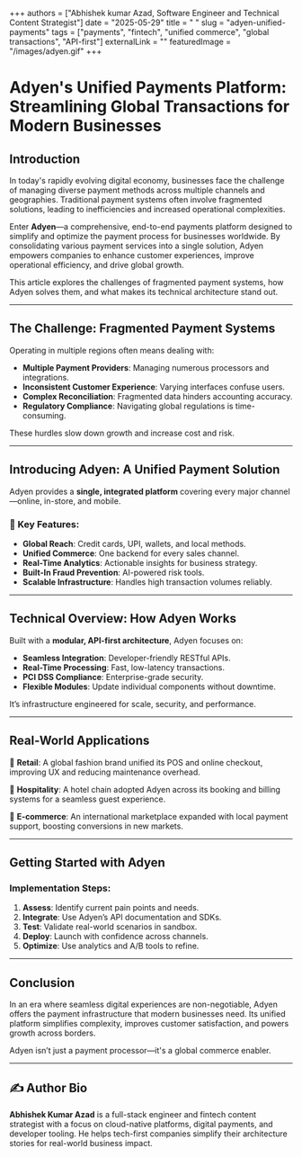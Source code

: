 +++
authors = ["Abhishek kumar Azad, Software Engineer and Technical Content Strategist"]
date = "2025-05-29"
title = " "
slug = "adyen-unified-payments"
tags = ["payments", "fintech", "unified commerce", "global transactions", "API-first"]
externalLink = ""
featuredImage = "/images/adyen.gif"
+++

# Adyen's Unified Payments Platform: Streamlining Global Transactions for Modern Businesses

## Introduction

In today's rapidly evolving digital economy, businesses face the challenge of managing diverse payment methods across multiple channels and geographies. Traditional payment systems often involve fragmented solutions, leading to inefficiencies and increased operational complexities.

Enter **Adyen**—a comprehensive, end-to-end payments platform designed to simplify and optimize the payment process for businesses worldwide. By consolidating various payment services into a single solution, Adyen empowers companies to enhance customer experiences, improve operational efficiency, and drive global growth.

This article explores the challenges of fragmented payment systems, how Adyen solves them, and what makes its technical architecture stand out.

---

## The Challenge: Fragmented Payment Systems

Operating in multiple regions often means dealing with:

- **Multiple Payment Providers**: Managing numerous processors and integrations.
- **Inconsistent Customer Experience**: Varying interfaces confuse users.
- **Complex Reconciliation**: Fragmented data hinders accounting accuracy.
- **Regulatory Compliance**: Navigating global regulations is time-consuming.

These hurdles slow down growth and increase cost and risk.

---

## Introducing Adyen: A Unified Payment Solution

Adyen provides a **single, integrated platform** covering every major channel—online, in-store, and mobile.

### 🔑 Key Features:

- **Global Reach**: Credit cards, UPI, wallets, and local methods.
- **Unified Commerce**: One backend for every sales channel.
- **Real-Time Analytics**: Actionable insights for business strategy.
- **Built-In Fraud Prevention**: AI-powered risk tools.
- **Scalable Infrastructure**: Handles high transaction volumes reliably.

---

## Technical Overview: How Adyen Works

Built with a **modular, API-first architecture**, Adyen focuses on:

- **Seamless Integration**: Developer-friendly RESTful APIs.
- **Real-Time Processing**: Fast, low-latency transactions.
- **PCI DSS Compliance**: Enterprise-grade security.
- **Flexible Modules**: Update individual components without downtime.

It’s infrastructure engineered for scale, security, and performance.

---

## Real-World Applications

🔹 **Retail**: A global fashion brand unified its POS and online checkout, improving UX and reducing maintenance overhead.

🔹 **Hospitality**: A hotel chain adopted Adyen across its booking and billing systems for a seamless guest experience.

🔹 **E-commerce**: An international marketplace expanded with local payment support, boosting conversions in new markets.

---

## Getting Started with Adyen

### Implementation Steps:

1. **Assess**: Identify current pain points and needs.
2. **Integrate**: Use Adyen’s API documentation and SDKs.
3. **Test**: Validate real-world scenarios in sandbox.
4. **Deploy**: Launch with confidence across channels.
5. **Optimize**: Use analytics and A/B tools to refine.

---

## Conclusion

In an era where seamless digital experiences are non-negotiable, Adyen offers the payment infrastructure that modern businesses need. Its unified platform simplifies complexity, improves customer satisfaction, and powers growth across borders.

Adyen isn’t just a payment processor—it's a global commerce enabler.

---

## ✍️ Author Bio

**Abhishek Kumar Azad** is a full-stack engineer and fintech content strategist with a focus on cloud-native platforms, digital payments, and developer tooling. He helps tech-first companies simplify their architecture stories for real-world business impact.
